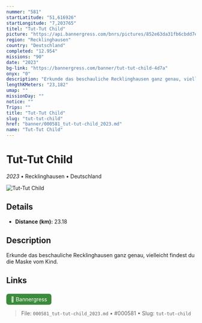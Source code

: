 ```yaml
---
nummer: "581"
startLatitude: "51,616926"
startLongitude: "7,203765"
titel: "Tut-Tut Child"
picture: "https://api.bannergress.com/bnrs/pictures/852e63da31fb6cbdd7e8b5307e4c49af"
region: "Recklinghausen"
country: "Deutschland"
completed: "12.954"
missions: "90"
date: "2023"
bg-link: "https://bannergress.com/banner/tut-tut-child-4d7a"
onyx: "0"
description: "Erkunde das beschauliche Recklinghausen ganz genau, vielleicht findest du die Maske vom Kind."
lengthKMeters: "23,182"
umap: ""
missionDay: ""
notice: ""
Trips: ""
title: "Tut-Tut Child"
slug: "tut-tut-child"
href: "banner/000581_tut-tut-child_2023.md"
name: "Tut-Tut Child"
---
```

# Tut-Tut Child

*2023* • Recklinghausen • Deutschland

![Tut-Tut Child](https://api.bannergress.com/bnrs/pictures/852e63da31fb6cbdd7e8b5307e4c49af)



## Details
- **Distance (km):** 23.18






## Description
Erkunde das beschauliche Recklinghausen ganz genau, vielleicht findest du die Maske vom Kind.



## Links
<a href="https://bannergress.com/banner/tut-tut-child-4d7a" style="display:inline-block;margin:6px 8px 0 0;padding:6px 12px;background:#3c8b3c;color:#fff;text-decoration:none;border-radius:6px;">🔗 Bannergress</a>




> File: `000581_tut-tut-child_2023.md` • #000581 • Slug: `tut-tut-child`
